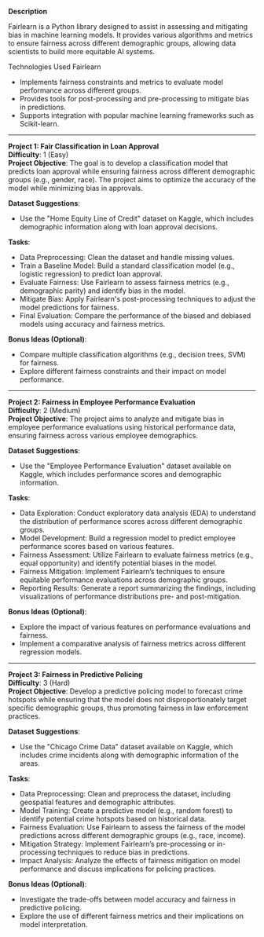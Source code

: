 **Description**

Fairlearn is a Python library designed to assist in assessing and mitigating bias in machine learning models. It provides various algorithms and metrics to ensure fairness across different demographic groups, allowing data scientists to build more equitable AI systems. 

Technologies Used
Fairlearn

- Implements fairness constraints and metrics to evaluate model performance across different groups.
- Provides tools for post-processing and pre-processing to mitigate bias in predictions.
- Supports integration with popular machine learning frameworks such as Scikit-learn.

---

**Project 1: Fair Classification in Loan Approval**  
**Difficulty**: 1 (Easy)  
**Project Objective**: The goal is to develop a classification model that predicts loan approval while ensuring fairness across different demographic groups (e.g., gender, race). The project aims to optimize the accuracy of the model while minimizing bias in approvals.

**Dataset Suggestions**:  
- Use the "Home Equity Line of Credit" dataset on Kaggle, which includes demographic information along with loan approval decisions.

**Tasks**:  
- Data Preprocessing: Clean the dataset and handle missing values.
- Train a Baseline Model: Build a standard classification model (e.g., logistic regression) to predict loan approval.
- Evaluate Fairness: Use Fairlearn to assess fairness metrics (e.g., demographic parity) and identify bias in the model.
- Mitigate Bias: Apply Fairlearn's post-processing techniques to adjust the model predictions for fairness.
- Final Evaluation: Compare the performance of the biased and debiased models using accuracy and fairness metrics.

**Bonus Ideas (Optional)**:  
- Compare multiple classification algorithms (e.g., decision trees, SVM) for fairness.
- Explore different fairness constraints and their impact on model performance.

---

**Project 2: Fairness in Employee Performance Evaluation**  
**Difficulty**: 2 (Medium)  
**Project Objective**: The project aims to analyze and mitigate bias in employee performance evaluations using historical performance data, ensuring fairness across various employee demographics.

**Dataset Suggestions**:  
- Use the "Employee Performance Evaluation" dataset available on Kaggle, which includes performance scores and demographic information.

**Tasks**:  
- Data Exploration: Conduct exploratory data analysis (EDA) to understand the distribution of performance scores across different demographic groups.
- Model Development: Build a regression model to predict employee performance scores based on various features.
- Fairness Assessment: Utilize Fairlearn to evaluate fairness metrics (e.g., equal opportunity) and identify potential biases in the model.
- Fairness Mitigation: Implement Fairlearn’s techniques to ensure equitable performance evaluations across demographic groups.
- Reporting Results: Generate a report summarizing the findings, including visualizations of performance distributions pre- and post-mitigation.

**Bonus Ideas (Optional)**:  
- Explore the impact of various features on performance evaluations and fairness.
- Implement a comparative analysis of fairness metrics across different regression models.

---

**Project 3: Fairness in Predictive Policing**  
**Difficulty**: 3 (Hard)  
**Project Objective**: Develop a predictive policing model to forecast crime hotspots while ensuring that the model does not disproportionately target specific demographic groups, thus promoting fairness in law enforcement practices.

**Dataset Suggestions**:  
- Use the "Chicago Crime Data" dataset available on Kaggle, which includes crime incidents along with demographic information of the areas.

**Tasks**:  
- Data Preprocessing: Clean and preprocess the dataset, including geospatial features and demographic attributes.
- Model Training: Create a predictive model (e.g., random forest) to identify potential crime hotspots based on historical data.
- Fairness Evaluation: Use Fairlearn to assess the fairness of the model predictions across different demographic groups (e.g., race, income).
- Mitigation Strategy: Implement Fairlearn’s pre-processing or in-processing techniques to reduce bias in predictions.
- Impact Analysis: Analyze the effects of fairness mitigation on model performance and discuss implications for policing practices.

**Bonus Ideas (Optional)**:  
- Investigate the trade-offs between model accuracy and fairness in predictive policing.
- Explore the use of different fairness metrics and their implications on model interpretation.

